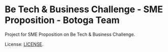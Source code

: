 # Be Tech & Business Challenge - SME Proposition - Botoga Team

Project for SME Proposition on Be Tech & Business Challenge.

License: [LICENSE](./LICENSE).
